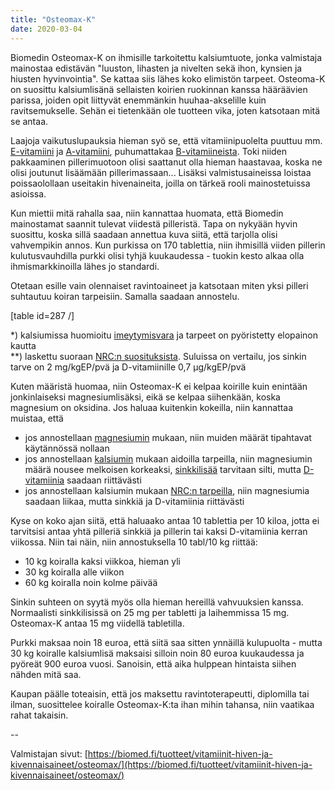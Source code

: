 ```yaml
---
title: "Osteomax-K"
date: 2020-03-04
---
```


Biomedin Osteomax-K on ihmisille tarkoitettu kalsiumtuote, jonka valmistaja mainostaa edistävän "luuston, lihasten ja nivelten sekä ihon, kynsien ja hiusten hyvinvointia". Se kattaa siis lähes koko elimistön tarpeet. Osteoma-K on suosittu kalsiumlisänä sellaisten koirien ruokinnan kanssa hääräävien parissa, joiden opit liittyvät enemmänkin huuhaa-akselille kuin ravitsemukselle. Sehän ei tietenkään ole tuotteen vika, joten katsotaan mitä se antaa.

<!--more-->

Laajoja vaikutuslupauksia hieman syö se, että vitamiinipuolelta puuttuu mm. [E-vitamiini](https://www.katiska.eu/tieto/koira-tieto-ravitsemus/koira-tarve-vitamiini/e-vitamiini-ja-koira/) ja [A-vitamiini](https://www.katiska.eu/tieto/koira-tieto-ravitsemus/koira-tarve-vitamiini/a-vitamiini-retinoli/), puhumattakaa [B-vitamiineista](https://www.katiska.eu/tieto/koira-tieto-ravitsemus/koira-tarve-vitamiini/b-vitamiinit/). Toki niiden pakkaaminen pillerimuotoon olisi saattanut olla hieman haastavaa, koska ne olisi joutunut lisäämään pillerimassaan... Lisäksi valmistusaineissa loistaa poissaolollaan useitakin hivenaineita, joilla on tärkeä rooli mainostetuissa asioissa.

Kun miettii mitä rahalla saa, niin kannattaa huomata, että Biomedin mainostamat saannit tulevat viidestä pilleristä. Tapa on nykyään hyvin suosittu, koska sillä saadaan annettua kuva siitä, että tarjolla olisi vahvempikin annos. Kun purkissa on 170 tablettia, niin ihmisillä viiden pillerin kulutusvauhdilla purkki olisi tyhjä kuukaudessa - tuokin kesto alkaa olla ihmismarkkinoilla lähes jo standardi.

Otetaan esille vain olennaiset ravintoaineet ja katsotaan miten yksi pilleri suhtautuu koiran tarpeisiin. Samalla saadaan annostelu.

\[table id=287 /\]

\*) kalsiumissa huomioitu [imeytymisvara](https://www.katiska.eu/tieto/koira-aloittelijat/ravitsemus/mita-tarkoittaa-imeytymisvara/) ja tarpeet on pyöristetty elopainon kautta  
\*\*) laskettu suoraan [NRC:n suosituksista](https://www.katiska.eu/tieto/koira-tieto-ravitsemus/koira-tarve-yleinen/koiran-tarpeet-nrc/). Suluissa on vertailu, jos sinkin tarve on 2 mg/kgEP/pvä ja D-vitamiinille 0,7 µg/kgEP/pvä

Kuten määristä huomaa, niin Osteomax-K ei kelpaa koirille kuin enintään jonkinlaiseksi magnesiumlisäksi, eikä se kelpaa siihenkään, koska magnesium on oksidina. Jos haluaa kuitenkin kokeilla, niin kannattaa muistaa, että

- jos annostellaan [magnesiumin](https://www.katiska.eu/tieto/koira-tieto-ravitsemus/koira-tarve-mineraali/magnesium/) mukaan, niin muiden määrät tipahtavat käytännössä nollaan
- jos annostellaan [kalsiumin](https://www.katiska.eu/tieto/koira-tieto-ravitsemus/kalsium/kalsium/) mukaan aidoilla tarpeilla, niin magnesiumin määrä nousee melkoisen korkeaksi, [sinkkilisää](https://www.katiska.eu/tieto/koira-tieto-ravitsemus/sinkki/sinkki/) tarvitaan silti, mutta [D-vitamiinia](https://www.katiska.eu/tieto/koira-tieto-ravitsemus/d-vitamiini/d-vitamiini/) saadaan riittävästi
- jos annostellaan kalsiumin mukaan [NRC:n tarpeilla](https://www.katiska.eu/tieto/koira-tieto-ravitsemus/koira-tarve-yleinen/koiran-tarpeet-nrc/), niin magnesiumia saadaan liikaa, mutta sinkkiä ja D-vitamiinia riittävästi

Kyse on koko ajan siitä, että haluaako antaa 10 tablettia per 10 kiloa, jotta ei tarvitsisi antaa yhtä pilleriä sinkkiä ja pillerin tai kaksi D-vitamiinia kerran viikossa. Niin tai näin, niin annostuksella 10 tabl/10 kg riittää:

- 10 kg koiralla kaksi viikkoa, hieman yli
- 30 kg koiralla alle viikon
- 60 kg koiralla noin kolme päivää

Sinkin suhteen on syytä myös olla hieman hereillä vahvuuksien kanssa. Normaalisti sinkkilisissä on 25 mg per tabletti ja laihemmissa 15 mg. Osteomax-K antaa 15 mg viidellä tabletilla.

Purkki maksaa noin 18 euroa, että siitä saa sitten ynnäillä kulupuolta - mutta 30 kg koiralle kalsiumlisä maksaisi silloin noin 80 euroa kuukaudessa ja pyöreät 900 euroa vuosi. Sanoisin, että aika hulppean hintaista siihen nähden mitä saa.

Kaupan päälle toteaisin, että jos maksettu ravintoterapeutti, diplomilla tai ilman, suosittelee koiralle Osteomax-K:ta ihan mihin tahansa, niin vaatikaa rahat takaisin.

\--

Valmistajan sivut: [https://biomed.fi/tuotteet/vitamiinit-hiven-ja-kivennaisaineet/osteomax/](https://biomed.fi/tuotteet/vitamiinit-hiven-ja-kivennaisaineet/osteomax/)
